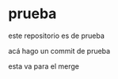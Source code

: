 prueba
======

este repositorio es de prueba




acá hago un commit de prueba



esta va para el merge
